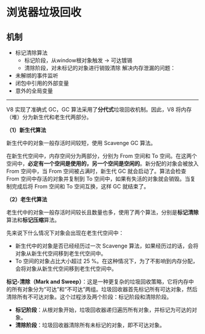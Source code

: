 # 浏览器垃圾回收

## 机制

- 标记清除算法
    - 标记阶段，从window根对象触发 -> 可达镀锡
    - 清除阶段，对未标记的对象进行销毁清除
解决内存泄漏的问题：
- 未解绑的事件监听
- 闭包中引用的外部变量
- 意外的全局变量

---

V8 实现了准确式 GC，GC 算法采用了**分代式**垃圾回收机制。因此，V8 将内存（堆）分为新生代和老生代两部分。

**（1）新生代算法**

新生代中的对象一般存活时间较短，使用 Scavenge GC 算法。

在新生代空间中，内存空间分为两部分，分别为 From 空间和 To 空间。在这两个空间中，**必定有一个空间是使用的，另一个空间是空闲的**。新分配的对象会被放入 From 空间中，当 From 空间被占满时，新生代 GC 就会启动了。算法会检查 From 空间中存活的对象并复制到 To 空间中，如果有失活的对象就会销毁。当复制完成后将 From 空间和 To 空间互换，这样 GC 就结束了。

**（2）老生代算法**

老生代中的对象一般存活时间较长且数量也多，使用了两个算法，分别是**标记清除**算法和**标记压缩**算法。

先来说下什么情况下对象会出现在老生代空间中：

- 新生代中的对象是否已经经历过一次 Scavenge 算法，如果经历过的话，会将对象从新生代空间移到老生代空间中。
- To 空间的对象占比大小超过 25 %。在这种情况下，为了不影响到内存分配，会将对象从新生代空间移到老生代空间中。

**标记-清除（Mark and Sweep）**：这是一种更复杂的垃圾回收策略，它将内存中的所有对象分为“可达”和“不可达”两组。垃圾回收器首先标记所有可达对象，然后清除所有不可达对象。这个过程涉及两个阶段：标记阶段和清除阶段。

- **标记阶段**：从根对象开始，垃圾回收器递归遍历所有对象，并标记为可达的对象。 
- **清除阶段**：垃圾回收器清除所有未标记的对象，即不可达对象。 